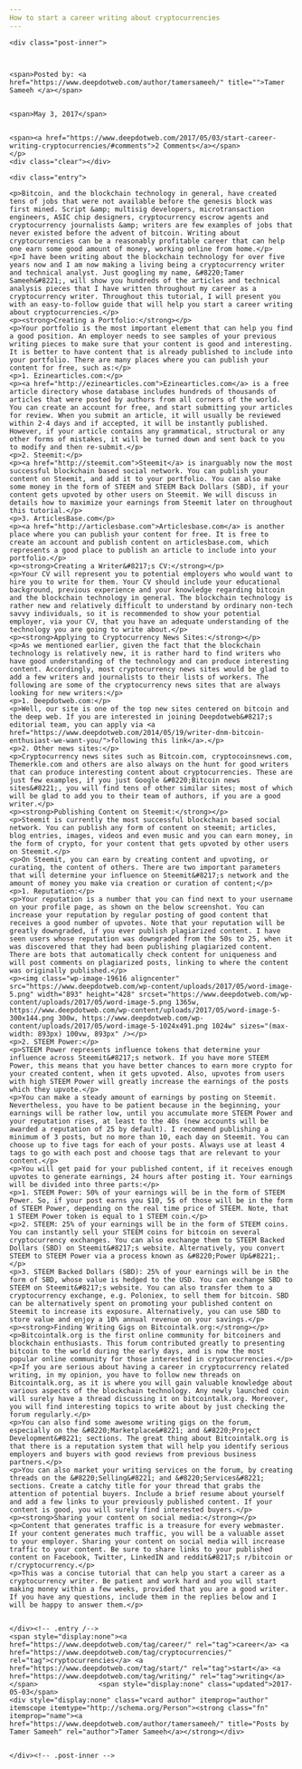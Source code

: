 ```yaml
---
How to start a career writing about cryptocurrencies
---
```

<article class="post-listing post-19606 post type-post status-publish format-standard has-post-thumbnail hentry  tag-career tag-cryptocurrencies tag-start tag-writing">
    
    <div class="post-inner">
    
    
        
    <span>Posted by: <a href="https://www.deepdotweb.com/author/tamersameeh/" title="">Tamer Sameeh </a></span>
    
    
    <span>May 3, 2017</span>
    
    
    <span><a href="https://www.deepdotweb.com/2017/05/03/start-career-writing-cryptocurrencies/#comments">2 Comments</a></span>
    </p>
    <div class="clear"></div>
    
    <div class="entry">
    
    <p>Bitcoin, and the blockchain technology in general, have created tens of jobs that were not available before the genesis block was first mined. Script &amp; multisig developers, microtransaction engineers, ASIC chip designers, cryptocurrency escrow agents and cryptocurrency journalists &amp; writers are few examples of jobs that never existed before the advent of bitcoin. Writing about cryptocurrencies can be a reasonably profitable career that can help one earn some good amount of money, working online from home.</p>
    <p>I have been writing about the blockchain technology for over five years now and I am now making a living being a cryptocurrency writer and technical analyst. Just googling my name, &#8220;Tamer Sameeh&#8221;, will show you hundreds of the articles and technical analysis pieces that I have written throughout my career as a cryptocurrency writer. Throughout this tutorial, I will present you with an easy-to-follow guide that will help you start a career writing about cryptocurrencies.</p>
    <p><strong>Creating a Portfolio:</strong></p>
    <p>Your portfolio is the most important element that can help you find a good position. An employer needs to see samples of your previous writing pieces to make sure that your content is good and interesting. It is better to have content that is already published to include into your portfolio. There are many places where you can publish your content for free, such as:</p>
    <p>1. Ezinearticles.com:</p>
    <p><a href="http://ezinearticles.com">Ezinearticles.com</a> is a free article directory whose database includes hundreds of thousands of articles that were posted by authors from all corners of the world. You can create an account for free, and start submitting your articles for review. When you submit an article, it will usually be reviewed within 2-4 days and if accepted, it will be instantly published. However, if your article contains any grammatical, structural or any other forms of mistakes, it will be turned down and sent back to you to modify and then re-submit.</p>
    <p>2. Steemit:</p>
    <p><a href="http://steemit.com">Steemit</a> is inarguably now the most successful blockchain based social network. You can publish your content on Steemit, and add it to your portfolio. You can also make some money in the form of STEEM and STEEM Back Dollars (SBD), if your content gets upvoted by other users on Steemit. We will discuss in details how to maximize your earnings from Steemit later on throughout this tutorial.</p>
    <p>3. ArticlesBase.com</p>
    <p><a href="http://articlesbase.com">Articlesbase.com</a> is another place where you can publish your content for free. It is free to create an account and publish content on articlesbase.com, which represents a good place to publish an article to include into your portfolio.</p>
    <p><strong>Creating a Writer&#8217;s CV:</strong></p>
    <p>Your CV will represent you to potential employers who would want to hire you to write for them. Your CV should include your educational background, previous experience and your knowledge regarding bitcoin and the blockchain technology in general. The blockchain technology is rather new and relatively difficult to understand by ordinary non-tech savvy individuals, so it is recommended to show your potential employer, via your CV, that you have an adequate understanding of the technology you are going to write about.</p>
    <p><strong>Applying to Cryptocurrency News Sites:</strong></p>
    <p>As we mentioned earlier, given the fact that the blockchain technology is relatively new, it is rather hard to find writers who have good understanding of the technology and can produce interesting content. Accordingly, most cryptocurrency news sites would be glad to add a few writers and journalists to their lists of workers. The following are some of the cryptocurrency news sites that are always looking for new writers:</p>
    <p>1. Deepdotweb.com:</p>
    <p>Well, our site is one of the top new sites centered on bitcoin and the deep web. If you are interested in joining Deepdotweb&#8217;s editorial team, you can apply via <a href="https://www.deepdotweb.com/2014/05/19/writer-dnm-bitcoin-enthusiast-we-want-you/">following this link</a>.</p>
    <p>2. Other news sites:</p>
    <p>Cryptocurrency news sites such as Bitcoin.com, cryptocoinsnews.com, Themerkle.com and others are also always on the hunt for good writers that can produce interesting content about cryptocurrencies. These are just few examples, if you just Google &#8220;Bitcoin news sites&#8221;, you will find tens of other similar sites; most of which will be glad to add you to their team of authors, if you are a good writer.</p>
    <p><strong>Publishing Content on Steemit:</strong></p>
    <p>Steemit is currently the most successful blockchain based social network. You can publish any form of content on steemit; articles, blog entries, images, videos and even music and you can earn money, in the form of crypto, for your content that gets upvoted by other users on Steemit.</p>
    <p>On Steemit, you can earn by creating content and upvoting, or curating, the content of others. There are two important parameters that will determine your influence on Steemit&#8217;s network and the amount of money you make via creation or curation of content;</p>
    <p>1. Reputation:</p>
    <p>Your reputation is a number that you can find next to your username on your profile page, as shown on the below screenshot. You can increase your reputation by regular posting of good content that receives a good number of upvotes. Note that your reputation will be greatly downgraded, if you ever publish plagiarized content. I have seen users whose reputation was downgraded from the 50s to 25, when it was discovered that they had been publishing plagiarized content. There are bots that automatically check content for uniqueness and will post comments on plagiarized posts, linking to where the content was originally published.</p>
    <p><img class="wp-image-19616 aligncenter" src="https://www.deepdotweb.com/wp-content/uploads/2017/05/word-image-5.png" width="893" height="428" srcset="https://www.deepdotweb.com/wp-content/uploads/2017/05/word-image-5.png 1365w, https://www.deepdotweb.com/wp-content/uploads/2017/05/word-image-5-300x144.png 300w, https://www.deepdotweb.com/wp-content/uploads/2017/05/word-image-5-1024x491.png 1024w" sizes="(max-width: 893px) 100vw, 893px" /></p>
    <p>2. STEEM Power:</p>
    <p>STEEM Power represents influence tokens that determine your influence across Steemit&#8217;s network. If you have more STEEM Power, this means that you have better chances to earn more crypto for your created content, when it gets upvoted. Also, upvotes from users with high STEEM Power will greatly increase the earnings of the posts which they upvote.</p>
    <p>You can make a steady amount of earnings by posting on Steemit. Nevertheless, you have to be patient because in the beginning, your earnings will be rather low, until you accumulate more STEEM Power and your reputation rises, at least to the 40s (new accounts will be awarded a reputation of 25 by default). I recommend publishing a minimum of 3 posts, but no more than 10, each day on Steemit. You can choose up to five tags for each of your posts. Always use at least 4 tags to go with each post and choose tags that are relevant to your content.</p>
    <p>You will get paid for your published content, if it receives enough upvotes to generate earnings, 24 hours after posting it. Your earnings will be divided into three parts:</p>
    <p>1. STEEM Power: 50% of your earnings will be in the form of STEEM Power. So, if your post earns you $10, 5$ of those will be in the form of STEEM Power, depending on the real time price of STEEM. Note, that 1 STEEM Power token is equal to 1 STEEM coin.</p>
    <p>2. STEEM: 25% of your earnings will be in the form of STEEM coins. You can instantly sell your STEEM coins for bitcoin on several cryptocurrency exchanges. You can also exchange them to STEEM Backed Dollars (SBD) on Steemit&#8217;s website. Alternatively, you convert STEEM to STEEM Power via a process known as &#8220;Power Up&#8221;.</p>
    <p>3. STEEM Backed Dollars (SBD): 25% of your earnings will be in the form of SBD, whose value is hedged to the USD. You can exchange SBD to STEEM on Steemit&#8217;s website. You can also transfer them to a cryptocurrency exchange, e.g. Poloniex, to sell them for bitcoin. SBD can be alternatively spent on promoting your published content on Steemit to increase its exposure. Alternatively, you can use SBD to store value and enjoy a 10% annual revenue on your savings.</p>
    <p><strong>Finding Writing Gigs on Bitcointalk.org:</strong></p>
    <p>Bitcointalk.org is the first online community for bitcoiners and blockchain enthusiasts. This forum contributed greatly to presenting bitcoin to the world during the early days, and is now the most popular online community for those interested in cryptocurrencies.</p>
    <p>If you are serious about having a career in cryptocurrency related writing, in my opinion, you have to follow new threads on Bitcointalk.org, as it is where you will gain valuable knowledge about various aspects of the blockchain technology. Any newly launched coin will surely have a thread discussing it on bitcointalk.org. Moreover, you will find interesting topics to write about by just checking the forum regularly.</p>
    <p>You can also find some awesome writing gigs on the forum, especially on the &#8220;Marketplace&#8221; and &#8220;Project Development&#8221; sections. The great thing about Bitcointalk.org is that there is a reputation system that will help you identify serious employers and buyers with good reviews from previous business partners.</p>
    <p>You can also market your writing services on the forum, by creating threads on the &#8220;Selling&#8221; and &#8220;Services&#8221; sections. Create a catchy title for your thread that grabs the attention of potential buyers. Include a brief resume about yourself and add a few links to your previously published content. If your content is good, you will surely find interested buyers.</p>
    <p><strong>Sharing your content on social media:</strong></p>
    <p>Content that generates traffic is a treasure for every webmaster. If your content generates much traffic, you will be a valuable asset to your employer. Sharing your content on social media will increase traffic to your content. Be sure to share links to your published content on Facebook, Twitter, LinkedIN and reddit&#8217;s r/bitcoin or r/cryptocurrency.</p>
    <p>This was a concise tutorial that can help you start a career as a cryptocurrency writer. Be patient and work hard and you will start making money within a few weeks, provided that you are a good writer. If you have any questions, include them in the replies below and I will be happy to answer them.</p>
    
    
    </div><!-- .entry /-->
    <span style="display:none"><a href="https://www.deepdotweb.com/tag/career/" rel="tag">career</a> <a href="https://www.deepdotweb.com/tag/cryptocurrencies/" rel="tag">cryptocurrencies</a> <a href="https://www.deepdotweb.com/tag/start/" rel="tag">start</a> <a href="https://www.deepdotweb.com/tag/writing/" rel="tag">writing</a></span>				<span style="display:none" class="updated">2017-05-03</span>
    <div style="display:none" class="vcard author" itemprop="author" itemscope itemtype="http://schema.org/Person"><strong class="fn" itemprop="name"><a href="https://www.deepdotweb.com/author/tamersameeh/" title="Posts by Tamer Sameeh" rel="author">Tamer Sameeh</a></strong></div>
    
    
    </div><!-- .post-inner -->
</article><!-- .post-listing -->

